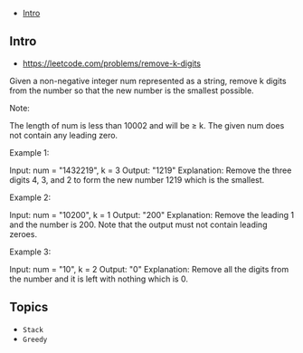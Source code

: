 - [Intro](#intro)

## Intro

- https://leetcode.com/problems/remove-k-digits

Given a non-negative integer num represented as a string, remove k digits from the number so that the new number is the smallest possible.

Note:

The length of num is less than 10002 and will be ≥ k.
The given num does not contain any leading zero.

Example 1:

Input: num = "1432219", k = 3
Output: "1219"
Explanation: Remove the three digits 4, 3, and 2 to form the new number 1219 which is the smallest.

Example 2:

Input: num = "10200", k = 1
Output: "200"
Explanation: Remove the leading 1 and the number is 200. Note that the output must not contain leading zeroes.

Example 3:

Input: num = "10", k = 2
Output: "0"
Explanation: Remove all the digits from the number and it is left with nothing which is 0.



## Topics

- `Stack`
- `Greedy`


